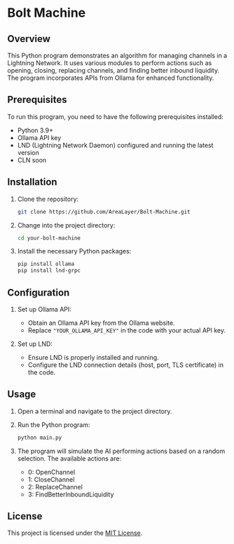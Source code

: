 
# Bolt Machine

## Overview
This Python program demonstrates an algorithm for managing channels in a Lightning Network. It uses various modules to perform actions such as opening, closing, replacing channels, and finding better inbound liquidity. The program incorporates APIs from Ollama  for enhanced functionality.

## Prerequisites

To run this program, you need to have the following prerequisites installed:
- Python 3.9+
- Ollama API key
- LND (Lightning Network Daemon) configured and running the latest version
- CLN soon

## Installation
1. Clone the repository:
   ```bash
   git clone https://github.com/AreaLayer/Bolt-Machine.git
   ```

2. Change into the project directory:
   ```bash
   cd your-bolt-machine
   ```

3. Install the necessary Python packages:
   ```bash
   pip install ollama 
   pip install lnd-grpc
   ```

## Configuration
1. Set up Ollama API:
   - Obtain an Ollama API key from the Ollama website.
   - Replace `"YOUR_OLLAMA_API_KEY"` in the code with your actual API key.

2. Set up LND:
   - Ensure LND is properly installed and running.
   - Configure the LND connection details (host, port, TLS certificate) in the code.

## Usage
1. Open a terminal and navigate to the project directory.

2. Run the Python program:
   ```bash
   python main.py
   ```

3. The program will simulate the AI performing actions based on a random selection. The available actions are:
   - 0: OpenChannel
   - 1: CloseChannel
   - 2: ReplaceChannel
   - 3: FindBetterInboundLiquidity

## License
This project is licensed under the [MIT License](LICENSE).
